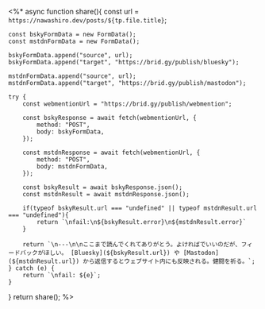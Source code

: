 <%*
async function share(){
	const url = `https://nawashiro.dev/posts/${tp.file.title}`;

	const bskyFormData = new FormData();
	const mstdnFormData = new FormData();
	
	bskyFormData.append("source", url);
	bskyFormData.append("target", "https://brid.gy/publish/bluesky");

	mstdnFormData.append("source", url);
	mstdnFormData.append("target", "https://brid.gy/publish/mastodon");
	
	try {
		const webmentionUrl = "https://brid.gy/publish/webmention";

		const bskyResponse = await fetch(webmentionUrl, {
			method: "POST",
			body: bskyFormData,
		});
		
		const mstdnResponse = await fetch(webmentionUrl, {
			method: "POST",
			body: mstdnFormData,
		});
		
		const bskyResult = await bskyResponse.json();
		const mstdnResult = await mstdnResponse.json();
		
		if(typeof bskyResult.url === "undefined" || typeof mstdnResult.url === "undefined"){
			return `\nfail:\n${bskyResult.error}\n${mstdnResult.error}`
		}
		
		return `\n---\n\nここまで読んでくれてありがとう。よければでいいのだが、フィードバックがほしい。 [Bluesky](${bskyResult.url}) や [Mastodon](${mstdnResult.url}) から返信するとウェブサイト内にも反映される。健闘を祈る。`;
	} catch (e) {
		return `\nfail: ${e}`;
	}
}
return share();
%>